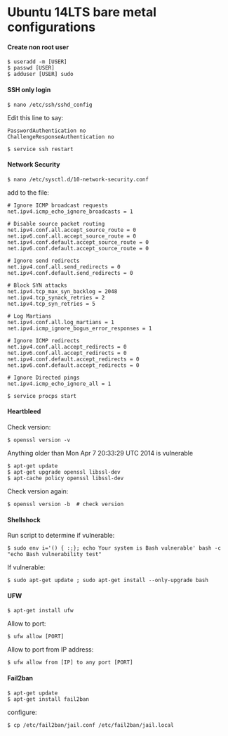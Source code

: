 Ubuntu 14LTS bare metal configurations
======================================

#### Create non root user

    $ useradd -m [USER]
    $ passwd [USER]
    $ adduser [USER] sudo


#### SSH only login

    $ nano /etc/ssh/sshd_config

Edit this line to say:

```
PasswordAuthentication no
ChallengeResponseAuthentication no

```

    $ service ssh restart
    

    
#### Network Security

    $ nano /etc/sysctl.d/10-network-security.conf 
    
add to the file:

``` 
# Ignore ICMP broadcast requests
net.ipv4.icmp_echo_ignore_broadcasts = 1

# Disable source packet routing
net.ipv4.conf.all.accept_source_route = 0
net.ipv6.conf.all.accept_source_route = 0 
net.ipv4.conf.default.accept_source_route = 0
net.ipv6.conf.default.accept_source_route = 0

# Ignore send redirects
net.ipv4.conf.all.send_redirects = 0
net.ipv4.conf.default.send_redirects = 0

# Block SYN attacks
net.ipv4.tcp_max_syn_backlog = 2048
net.ipv4.tcp_synack_retries = 2
net.ipv4.tcp_syn_retries = 5

# Log Martians
net.ipv4.conf.all.log_martians = 1
net.ipv4.icmp_ignore_bogus_error_responses = 1

# Ignore ICMP redirects
net.ipv4.conf.all.accept_redirects = 0
net.ipv6.conf.all.accept_redirects = 0
net.ipv4.conf.default.accept_redirects = 0 
net.ipv6.conf.default.accept_redirects = 0

# Ignore Directed pings
net.ipv4.icmp_echo_ignore_all = 1

```

    $ service procps start

#### Heartbleed

Check version:

    $ openssl version -v

Anything older than Mon Apr 7 20:33:29 UTC 2014 is vulnerable

    $ apt-get update
    $ apt-get upgrade openssl libssl-dev
    $ apt-cache policy openssl libssl-dev

Check version again:

    $ openssl version -b  # check version
    
#### Shellshock

Run script to determine if vulnerable:

    $ sudo env i='() { :;}; echo Your system is Bash vulnerable' bash -c "echo Bash vulnerability test"

If vulnerable:

    $ sudo apt-get update ; sudo apt-get install --only-upgrade bash

    
#### UFW

    $ apt-get install ufw

Allow to port:

    $ ufw allow [PORT]


Allow to port from IP address:

    $ ufw allow from [IP] to any port [PORT]



#### Fail2ban

    $ apt-get update
    $ apt-get install fail2ban
    
configure:

    $ cp /etc/fail2ban/jail.conf /etc/fail2ban/jail.local





